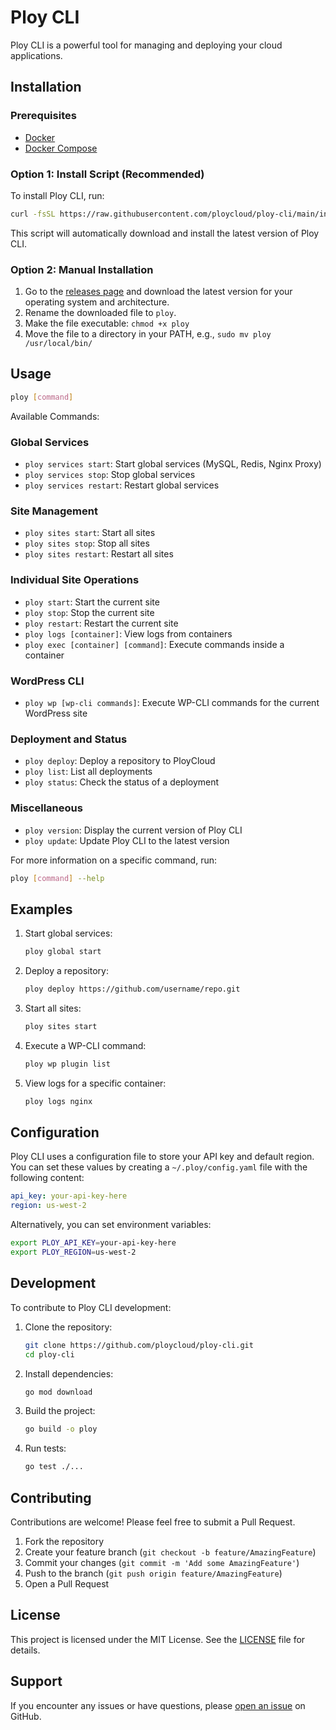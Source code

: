 # Ploy CLI

Ploy CLI is a powerful tool for managing and deploying your cloud applications.

## Installation

### Prerequisites

- [Docker](https://www.docker.com/get-started)
- [Docker Compose](https://docs.docker.com/compose/install/)

### Option 1: Install Script (Recommended)

To install Ploy CLI, run:

```bash
curl -fsSL https://raw.githubusercontent.com/ploycloud/ploy-cli/main/install.sh | bash
```

This script will automatically download and install the latest version of Ploy CLI.

### Option 2: Manual Installation

1. Go to the [releases page](https://github.com/ploycloud/ploy-cli/releases) and download the latest version for your
   operating system and architecture.
2. Rename the downloaded file to `ploy`.
3. Make the file executable: `chmod +x ploy`
4. Move the file to a directory in your PATH, e.g., `sudo mv ploy /usr/local/bin/`

## Usage

```bash
ploy [command]
```

Available Commands:

### Global Services

- `ploy services start`: Start global services (MySQL, Redis, Nginx Proxy)
- `ploy services stop`: Stop global services
- `ploy services restart`: Restart global services

### Site Management

- `ploy sites start`: Start all sites
- `ploy sites stop`: Stop all sites
- `ploy sites restart`: Restart all sites

### Individual Site Operations

- `ploy start`: Start the current site
- `ploy stop`: Stop the current site
- `ploy restart`: Restart the current site
- `ploy logs [container]`: View logs from containers
- `ploy exec [container] [command]`: Execute commands inside a container

### WordPress CLI

- `ploy wp [wp-cli commands]`: Execute WP-CLI commands for the current WordPress site

### Deployment and Status

- `ploy deploy`: Deploy a repository to PloyCloud
- `ploy list`: List all deployments
- `ploy status`: Check the status of a deployment

### Miscellaneous

- `ploy version`: Display the current version of Ploy CLI
- `ploy update`: Update Ploy CLI to the latest version

For more information on a specific command, run:

```bash
ploy [command] --help
```

## Examples

1. Start global services:
   ```bash
   ploy global start
   ```

2. Deploy a repository:
   ```bash
   ploy deploy https://github.com/username/repo.git
   ```

3. Start all sites:
   ```bash
   ploy sites start
   ```

4. Execute a WP-CLI command:
   ```bash
   ploy wp plugin list
   ```

5. View logs for a specific container:
   ```bash
   ploy logs nginx
   ```

## Configuration

Ploy CLI uses a configuration file to store your API key and default region. You can set these values by creating
a `~/.ploy/config.yaml` file with the following content:

```yaml
api_key: your-api-key-here
region: us-west-2
```

Alternatively, you can set environment variables:

```bash
export PLOY_API_KEY=your-api-key-here
export PLOY_REGION=us-west-2
```

## Development

To contribute to Ploy CLI development:

1. Clone the repository:
   ```bash
   git clone https://github.com/ploycloud/ploy-cli.git
   cd ploy-cli
   ```

2. Install dependencies:
   ```bash
   go mod download
   ```

3. Build the project:
   ```bash
   go build -o ploy
   ```

4. Run tests:
   ```bash
   go test ./...
   ```

## Contributing

Contributions are welcome! Please feel free to submit a Pull Request.

1. Fork the repository
2. Create your feature branch (`git checkout -b feature/AmazingFeature`)
3. Commit your changes (`git commit -m 'Add some AmazingFeature'`)
4. Push to the branch (`git push origin feature/AmazingFeature`)
5. Open a Pull Request

## License

This project is licensed under the MIT License. See the [LICENSE](LICENSE) file for details.

## Support

If you encounter any issues or have questions, please [open an issue](https://github.com/ploycloud/ploy-cli/issues) on
GitHub.